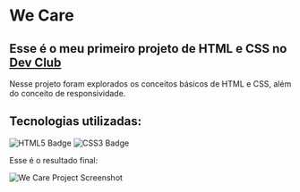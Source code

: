 <h1>We Care</h1>
<h2>Esse é o meu primeiro projeto de HTML e CSS no <a href="https://rodolfomori.com.br/devclub/" target="_blank">Dev Club</a></h2>
<p>Nesse projeto foram explorados os conceitos básicos de HTML e CSS, além do conceito de responsividade.</p>

<h2>Tecnologias utilizadas:</h2>
<img src="https://img.shields.io/badge/HTML5-E34F26?style=for-the-badge&logo=html5&logoColor=white" alt="HTML5 Badge">
<img src="https://img.shields.io/badge/CSS3-1572B6?style=for-the-badge&logo=css3&logoColor=white" alt="CSS3 Badge">

<p> Esse é o resultado final:</p>
<img src="https://github.com/rob-mp0/we-care/blob/main/img/mockup.png?raw=true" alt="We Care Project Screenshot">
